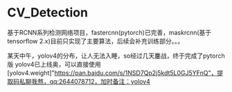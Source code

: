 # CV_Detection
基于RCNN系列检测网络项目，fastercnn(pytorch)已完善，maskrcnn(基于tensorflow 2.x)目前只实现了主要算法，后续会补充训练部分。。。

某天中午，yolov4的分布，让人无法入睡，so经过几天鏖战，终于完成了pytorch版
yolov4已上线奥，可以直接使用
[yolov4.weight]"https://pan.baidu.com/s/1NSD7Qp2j5kdt5L0GJ5YFnQ"，提取码私聊我熬，qq:2644078712，加时备注：yolov4
